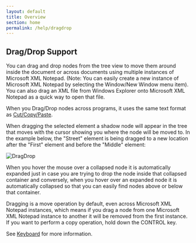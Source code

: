 ```yaml
---
layout: default
title: Overview
section: home
permalink: /help/dragdrop
---
```


## Drag/Drop Support

You can drag and drop nodes from the tree view to move them around inside the document or across documents using multiple instances of Microsoft XML Notepad. (Note: You can easily create a new instance of Microsoft XML Notepad by selecting the Window/New Window menu item). You can also drag an XML file from Windows Explorer onto Microsoft XML Notepad as a quick way to open that file.

When you Drag/Drop nodes across programs, it uses the same text format as [Cut/Copy/Paste](/XmlNotepad/help/clipboard).

When dragging the selected element a shadow node will appear in the tree that moves with the cursor showing you where the node will be moved to.  In the example below, the "Street" element is being dragged to a new location after the "First" element and before the "Middle" element:

![DragDrop](/XmlNotepad/assets/images/DragDrop.jpg)

When you hover the mouse over a collapsed node it is automatically expanded just in case you are trying to drop the node inside that collapsed container and conversely, when you hover over an expanded node it is automatically collapsed so that you can easily find nodes above or below that container.

Dragging is a move operation by default, even across Microsoft XML Notepad instances, which means if you drag a node from one Microsoft XML Notepad instance to another it will be removed from the first instance.  If you want to perform a copy operation, hold down the CONTROL key.

See [Keyboard](/XmlNotepad/help/keyboard) for more information.